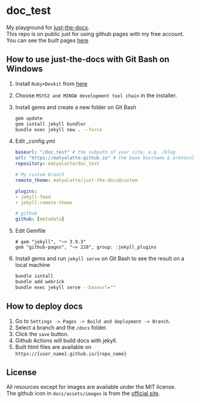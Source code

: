 # doc_test

My playground for [just-the-docs](https://github.com/just-the-docs/just-the-docs).  
This repo is on public just for using github pages with my free account.  
You can see the built pages [here](https://matyalatte.github.io/doc_test/)

## How to use just-the-docs with Git Bash on Windows

1.  Install `Ruby+Devkit` from [here](https://rubyinstaller.org/downloads/)
2.  Choose `MSYS2 and MINGW development tool chain` in the installer.

3.  Install gems and create a new folder on Git Bash

    ```bash
    gem update
    gem isntall jekyll bundler
    bundle exec jekyll new . --force
    ```

4.  Edit _config.yml

    ```yml
    baseurl: "/doc_test" # the subpath of your site, e.g. /blog
    url: "https://matyalatte.github.io" # the base hostname & protocol for your site, e.g. http://example.com
    repository: matyalatte/doc_test

    # My custom branch
    remote_theme: matyalatte/just-the-docs@custom

    plugins:
    - jekyll-feed
    - jekyll-remote-theme

    # github
    github: [metadata]
    ```

5.  Edit Gemfile

    ```
    # gem "jekyll", "~> 3.9.3"
    gem "github-pages", "~> 228", group: :jekyll_plugins
    ```

6.  Install gems and run `jekyll serve` on Git Bash to see the result on a local machine

    ```bash
    bundle isntall
    bundle add webrick
    bundle exec jekyll serve --baseurl=""
    ```

## How to deploy docs

 1.  Go to `Settings -> Pages -> Build and deployment -> Branch`.
 2.  Select a branch and the `/docs` folder.
 3.  Click the `save` button.
 4.  Github Actions will build docs with jekyll.
 5.  Built html files are available on `https://{user_name}.github.io/{repo_name}`

## License

All resources except for images are available under the MIT license.  
The github icon in `docs/assets/images` is from the [official site](https://github.com/logos).  
